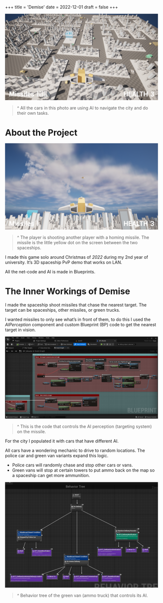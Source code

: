 +++
title = 'Demise'
date = 2022-12-01
draft = false
+++

![Image](spaceship.png)
> ^ All the cars in this photo are using AI to navigate the city and do their own tasks. 



# About the Project

![Image](shot-missile.png)
> ^ The player is shooting another player with a homing missile. The missile is the little yellow dot on the screen between the two spaceships.

I made this game solo around Christmas of *2022* during my 2nd year of university. It’s 3D spaceship PvP demo that works on LAN.

All the net-code and AI is made in Blueprints.



# The Inner Workings of Demise

I made the spaceship shoot missiles that chase the nearest target. The target can be spaceships, other missiles, or green trucks.

I wanted missiles to only see what’s in front of them, to do this I used the *AIPerception* component and custom Blueprint (BP) code to get the nearest target in vision.

![Image](missile-code-snippet.png)
> ^ This is the code that controls the AI perception (targeting system) on the missile. 

For the city I populated it with cars that have different AI.

All cars have a wondering mechanic to drive to random locations. The police car and green van variants expand this logic.

- Police cars will randomly chase and stop other cars or vans.
- Green vans will stop at certain towers to put ammo back on the map so a spaceship can get more ammunition.

![Image](bt-blueprint-of-ammo-truck.png)
> ^ Behavior tree of the green van (ammo truck) that controls its AI.